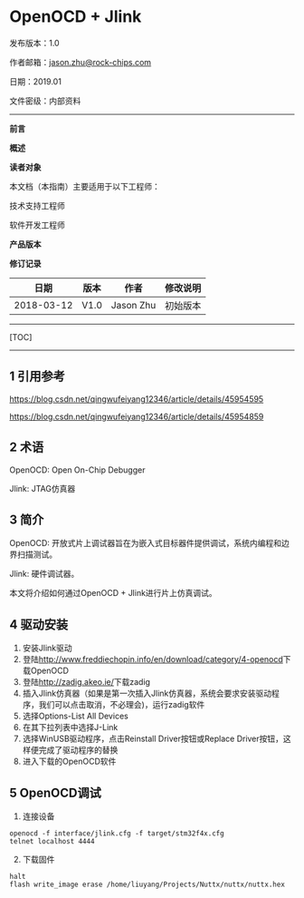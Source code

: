 # OpenOCD + Jlink

发布版本：1.0

作者邮箱：jason.zhu@rock-chips.com

日期：2019.01

文件密级：内部资料

------

**前言**

**概述**

**读者对象**

本文档（本指南）主要适用于以下工程师：

技术支持工程师

软件开发工程师

**产品版本**

**修订记录**

| **日期**   | **版本** | **作者**  | **修改说明** |
| ---------- | -------- | --------- | ------------ |
| 2018-03-12 | V1.0     | Jason Zhu | 初始版本     |

------

[TOC]

------

## 1 引用参考

<https://blog.csdn.net/qingwufeiyang12346/article/details/45954595>

<https://blog.csdn.net/qingwufeiyang12346/article/details/45954859>

## 2 术语

OpenOCD: Open On-Chip Debugger

Jlink: JTAG仿真器

## 3 简介

OpenOCD: 开放式片上调试器旨在为嵌入式目标器件提供调试，系统内编程和边界扫描测试。

Jlink: 硬件调试器。

本文将介绍如何通过OpenOCD + Jlink进行片上仿真调试。

## 4 驱动安装

1. 安装Jlink驱动
2. 登陆<http://www.freddiechopin.info/en/download/category/4-openocd>下载OpenOCD
3. 登陆<http://zadig.akeo.ie/>下载zadig
4. 插入Jlink仿真器（如果是第一次插入Jlink仿真器，系统会要求安装驱动程序，我们可以点击取消，不必理会)，运行zadig软件
5. 选择Options-List All Devices
6. 在其下拉列表中选择J-Link
7. 选择WinUSB驱动程序，点击Reinstall Driver按钮或Replace Driver按钮，这样便完成了驱动程序的替换
8. 进入下载的OpenOCD软件

## 5 OpenOCD调试

1. 连接设备

```
openocd -f interface/jlink.cfg -f target/stm32f4x.cfg
telnet localhost 4444
```

2. 下载固件

```
halt
flash write_image erase /home/liuyang/Projects/Nuttx/nuttx/nuttx.hex
```
